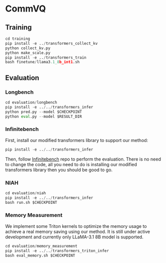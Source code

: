 # CommVQ

## Training

```python
cd training
pip install -e ../transformers_collect_kv
python collect_kv.py
python make_scale.py
pip install -e ../transformers_train
bash finetune/llama3.1_8b_int1.sh
```

## Evaluation

### Longbench

```python
cd evaluation/longbench
pip install -e ../../transformers_infer
python pred.py --model $CHECKPOINT
python eval.py --model $RESULT_DIR
```

### Infinitebench

First, install our modified transformers library to support our method:

```python
pip install -e ../../transformers_infer
```

Then, follow [Infinitebench](https://github.com/OpenBMB/InfiniteBench) repo to perform the evaluation. There is no need to change the code, all you need to do is installing our modified transformers library then you should be good to go.

### NIAH

```python
cd evaluation/niah
pip install -e ../../transformers_infer
bash run.sh $CHECKPOINT
```

### Memory Measurement

We implement some Triton kernels to optimize the memory usage to achieve a real memory saving using our method. It is still under active development and currently only LLaMA-3.1 8B model is supported.

```python
cd evaluation/memory_measurement
pip install -e ../../transformers_triton_infer
bash eval_memory.sh $CHECKPOINT
```

